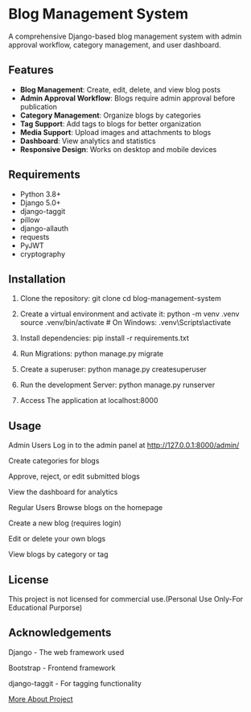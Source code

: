 # Blog Management System

A comprehensive Django-based blog management system with admin approval workflow, category management, and user dashboard.

## Features

- **Blog Management**: Create, edit, delete, and view blog posts  
- **Admin Approval Workflow**: Blogs require admin approval before publication  
- **Category Management**: Organize blogs by categories  
- **Tag Support**: Add tags to blogs for better organization  
- **Media Support**: Upload images and attachments to blogs  
- **Dashboard**: View analytics and statistics  
- **Responsive Design**: Works on desktop and mobile devices  

## Requirements

- Python 3.8+
- Django 5.0+
- django-taggit
- pillow
- django-allauth
- requests
- PyJWT
- cryptography

## Installation

1. Clone the repository:
   git clone <repository-url>
   cd blog-management-system

2. Create a virtual environment and activate it:
    python -m venv .venv
    source .venv/bin/activate  # On Windows: .venv\Scripts\activate

3. Install dependencies:
    pip install -r requirements.txt

4. Run Migrations:
    python manage.py migrate

5. Create a superuser:
    python manage.py createsuperuser

6. Run the development Server:
    python manage.py runserver

7. Access The application at localhost:8000

## Usage
Admin Users
Log in to the admin panel at http://127.0.0.1:8000/admin/

Create categories for blogs

Approve, reject, or edit submitted blogs

View the dashboard for analytics

Regular Users
Browse blogs on the homepage

Create a new blog (requires login)

Edit or delete your own blogs

View blogs by category or tag

## License
This project is not licensed for commercial use.(Personal Use Only-For Educational Purporse)

## Acknowledgements
Django - The web framework used

Bootstrap - Frontend framework

django-taggit - For tagging functionality

[More About Project](https://github.com/Digital-Pathshala/Blog_Management_System.git)
